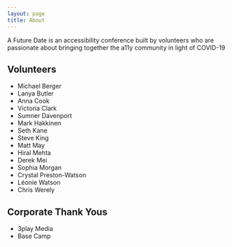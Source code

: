 ```yaml
---
layout: page
title: About
---
```


A Future Date is an accessibility conference built by volunteers who are passionate about bringing together the a11y community in light of COVID-19

## Volunteers
* Michael Berger
* Lanya Butler
* Anna Cook
* Victoria Clark
* Sumner Davenport
* Mark Hakkinen
* Seth Kane
* Steve King
* Matt May
* Hiral Mehta
* Derek Mei
* Sophia Morgan
* Crystal Preston-Watson
* Léonie Watson
* Chris Werely

## Corporate Thank Yous
* 3play Media
* Base Camp
